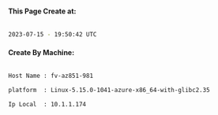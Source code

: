 
   
#### This Page Create at:

```bash

2023-07-15 - 19:50:42 UTC

```

#### Create By Machine:

```bash

Host Name : fv-az851-981

platform  : Linux-5.15.0-1041-azure-x86_64-with-glibc2.35

Ip Local  : 10.1.1.174

```

